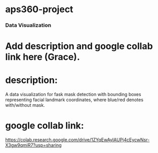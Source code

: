 # aps360-project

### Data Visualization

# Add description and google collab link here (Grace).

# description:
A data visualization for fask mask detection with bounding boxes representing facial landmark coordinates, where blue/red denotes with/without mask. 

# google collab link:
https://colab.research.google.com/drive/1ZYqEwAyIAUPj4cEycwNsr-X3gw9qmiR7?usp=sharing
